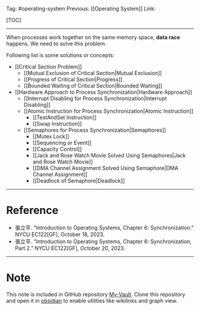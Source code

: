 Tag: #operating-system 
Previous: [[Operating System]]
Link: 

[TOC]

---

When processes work together on the same memory space, **data race** happens. We need to solve this problem.

Following list is some solutions or concepts:

- [[Critical Section Problem]]
	- [[Mutual Exclusion of Critical Section|Mutual Exclusion]]
	- [[Progress of Critical Section|Progress]]
	- [[Bounded Waiting of Critical Section|Bounded Waiting]]
- [[Hardware Approach to Process Synchronization|Hardware Approach]]
	- [[Interrupt Disabling for Process Synchronization|Interrupt Disabling]]
	- [[Atomic Instruction for Process Synchronization|Atomic Instruction]]
		- [[TestAndSet Instruction]]
		- [[Swap Instruction]]
	- [[Semaphores for Process Synchronization|Semaphores]]
		- [[Mutex Lock]]
		- [[Sequencing or Event]]
		- [[Capacity Control]]
		- [[Jack and Rose Watch Movie Solved Using Semaphores|Jack and Rose Watch Movie]]
		- [[DMA Channel Assignment Solved Using Semaphore|DMA Channel Assignment]]
		- [[Deadlock of Semaphore|Deadlock]]

---

# Reference

- 張立平. “Introduction to Operating Systems, Chapter 6: Synchronization.” NYCU EC122[GF], October 18, 2023.
- 張立平. “Introduction to Operating Systems, Chapter 6: Synchronization, Part 2.” NYCU EC122[GF], October 20, 2023.

---

# Note

This note is included in GitHub repository [My-Vault](https://github.com/LittleD3092/My-Vault.git). Clone this repository and open it in [obsidian](https://obsidian.md/) to enable utilities like wikilinks and graph view.